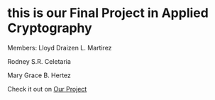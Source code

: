 # this is our Final Project in Applied Cryptography

Members:
Lloyd Draizen L. Martirez

Rodney S.R. Celetaria

Mary Grace B. Hertez

Check it out on [Our Project](https://crypt13.streamlit.app/)
